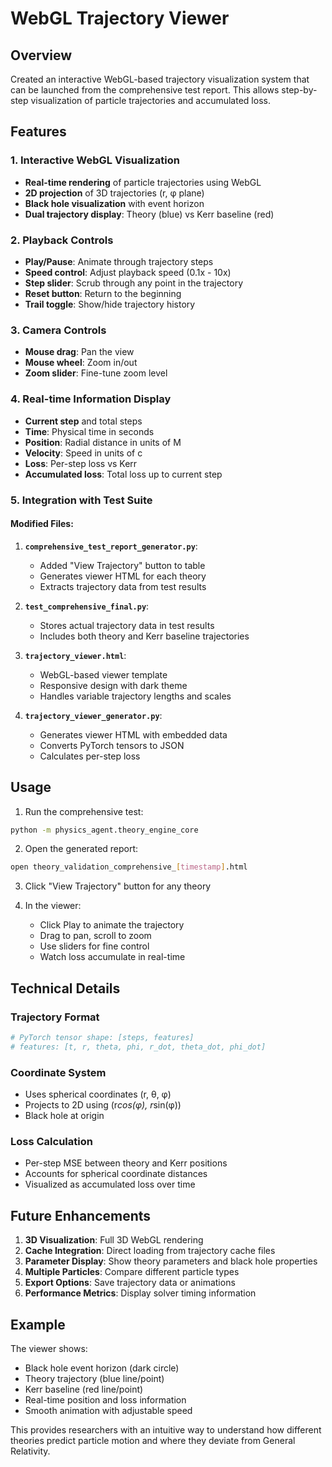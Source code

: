 # WebGL Trajectory Viewer

## Overview
Created an interactive WebGL-based trajectory visualization system that can be launched from the comprehensive test report. This allows step-by-step visualization of particle trajectories and accumulated loss.

## Features

### 1. Interactive WebGL Visualization
- **Real-time rendering** of particle trajectories using WebGL
- **2D projection** of 3D trajectories (r, φ plane)
- **Black hole visualization** with event horizon
- **Dual trajectory display**: Theory (blue) vs Kerr baseline (red)

### 2. Playback Controls
- **Play/Pause**: Animate through trajectory steps
- **Speed control**: Adjust playback speed (0.1x - 10x)
- **Step slider**: Scrub through any point in the trajectory
- **Reset button**: Return to the beginning
- **Trail toggle**: Show/hide trajectory history

### 3. Camera Controls
- **Mouse drag**: Pan the view
- **Mouse wheel**: Zoom in/out
- **Zoom slider**: Fine-tune zoom level

### 4. Real-time Information Display
- **Current step** and total steps
- **Time**: Physical time in seconds
- **Position**: Radial distance in units of M
- **Velocity**: Speed in units of c
- **Loss**: Per-step loss vs Kerr
- **Accumulated loss**: Total loss up to current step

### 5. Integration with Test Suite

#### Modified Files:
1. **`comprehensive_test_report_generator.py`**:
   - Added "View Trajectory" button to table
   - Generates viewer HTML for each theory
   - Extracts trajectory data from test results

2. **`test_comprehensive_final.py`**:
   - Stores actual trajectory data in test results
   - Includes both theory and Kerr baseline trajectories

3. **`trajectory_viewer.html`**:
   - WebGL-based viewer template
   - Responsive design with dark theme
   - Handles variable trajectory lengths and scales

4. **`trajectory_viewer_generator.py`**:
   - Generates viewer HTML with embedded data
   - Converts PyTorch tensors to JSON
   - Calculates per-step loss

## Usage

1. Run the comprehensive test:
```bash
python -m physics_agent.theory_engine_core
```

2. Open the generated report:
```bash
open theory_validation_comprehensive_[timestamp].html
```

3. Click "View Trajectory" button for any theory

4. In the viewer:
   - Click Play to animate the trajectory
   - Drag to pan, scroll to zoom
   - Use sliders for fine control
   - Watch loss accumulate in real-time

## Technical Details

### Trajectory Format
```python
# PyTorch tensor shape: [steps, features]
# features: [t, r, theta, phi, r_dot, theta_dot, phi_dot]
```

### Coordinate System
- Uses spherical coordinates (r, θ, φ)
- Projects to 2D using (r*cos(φ), r*sin(φ))
- Black hole at origin

### Loss Calculation
- Per-step MSE between theory and Kerr positions
- Accounts for spherical coordinate distances
- Visualized as accumulated loss over time

## Future Enhancements

1. **3D Visualization**: Full 3D WebGL rendering
2. **Cache Integration**: Direct loading from trajectory cache files
3. **Parameter Display**: Show theory parameters and black hole properties
4. **Multiple Particles**: Compare different particle types
5. **Export Options**: Save trajectory data or animations
6. **Performance Metrics**: Display solver timing information

## Example
The viewer shows:
- Black hole event horizon (dark circle)
- Theory trajectory (blue line/point)
- Kerr baseline (red line/point)
- Real-time position and loss information
- Smooth animation with adjustable speed

This provides researchers with an intuitive way to understand how different theories predict particle motion and where they deviate from General Relativity.